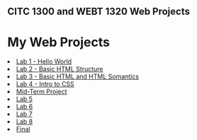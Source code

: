 ## CITC 1300 and WEBT 1320 Web Projects
<h1>My Web Projects</h1>

<ui>
    <li><a href="Lab 1/index.html">Lab 1 - Hello World</a></li>
    <li><a href="Lab 2/index.html" target="_blank">Lab 2 - Basic HTML 
    Structure</a></li>
    <li><a href="Lab 3/index.html" target="_blank">Lab 3 - Basic HTML 
    and HTML Somantics</a></li>
    <li><a href="Lab 4/index.html" target="_blank">Lab 4 - Intro to CSS</a></li>
    <li><a href="Mid-Term Project/index.html" target="_blank"> Mid-Term Project</a></li>
    <li><a href="Lab 5/index.html" target="_blank"> Lab 5 </a></li>
    <li><a href="Lab 6/index.html" target="_blank"> Lab 6 </a></li>
    <li><a href="Lab 7/index.html" target="_blank"> Lab 7 </a></li>
    <li><a href="Lab 8/index.html" target="_blank"> Lab 8 </a></li>
    <li><a href="Final/index.html" target="_blank"> Final </a></li>
</ui>


